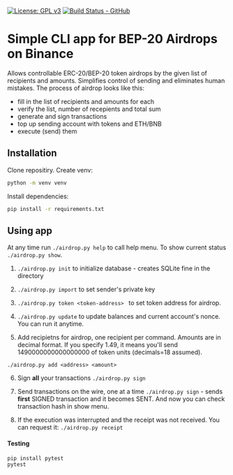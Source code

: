 [![License: GPL v3](https://img.shields.io/badge/License-GPLv3-blue.svg)](https://www.gnu.org/licenses/gpl-3.0)
[![Build Status - GitHub](https://github.com/OnGridSystems/erc20_airdrop_cli/workflows/airdrop_pytest/badge.svg)](https://github.com/OnGridSystems/erc20_airdrop_cli/actions?query=workflow%3Aairdrop_pytest)


# Simple CLI app for BEP-20 Airdrops on Binance

Allows controllable ERC-20/BEP-20 token airdrops by the given list of recipients and amounts. Simplifies control of sending and eliminates human mistakes. The process of airdrop looks like this:

* fill in the list of recipients and amounts for each
* verify the list, number of recepients and total sum
* generate and sign transactions
* top up sending account with tokens and ETH/BNB
* execute (send) them


## Installation

Clone repositiry. 
Create venv:

```sh
python -m venv venv
```

Install dependencies:
```sh
pip install -r requirements.txt
```


## Using app

At any time run ```./airdrop.py help``` to call help menu.
To show current status ```./airdrop.py show```.

1. ```./airdrop.py init``` to initialize database - creates SQLite fine in the directory
2. ```./airdrop.py import``` to set sender's private key
3. ```./airdrop.py token <token-address> ``` to set token address for airdrop.
4. ```./airdrop.py update``` to update balances and current account's nonce. You can run it anytime.

5. Add recipietns for airdrop, one recipient per command. Amounts are in decimal format. If you specify 1.49, it means you'll send 1490000000000000000 of token units (decimals=18 assumed).

```./airdrop.py add <address> <amount>```  


6. Sign **all** your transactions ```./airdrop.py sign```  

7. Send transactions on the wire, one at a time ```./airdrop.py sign``` - sends **first** SIGNED transaction and it becomes SENT. And now you can check transaction hash in show menu.

8. If the execution was interrupted and the receipt was not received. You can request it:
```./airdrop.py receipt```


#### Testing

```sh
pip install pytest
pytest
```
